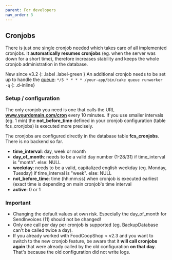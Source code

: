 ```yaml
---
parent: For developers
nav_order: 3
---
```

## Cronjobs

There is just one single cronjob needed which takes care of all implemented cronjobs.
It **automatically resumes cronjobs** (eg. when the server was down for a short time), therefore increases stability and keeps the whole cronjob administration in the database.

New since v3.2
{: .label .label-green }
An additional cronjob needs to be set up to handle the [queue](https://github.com/dereuromark/cakephp-queue):
`*/5 * * * * /your-app/bin/cake queue runworker -q`
{: .d-inline}

### Setup / configuration

The only cronjob you need is one that calls the URL **www.yourdomain.com/cron** every 10 minutes. If you use smaller intervals (eg. 1 min) the **not_before_time** defined in your cronjob configuration (table fcs_cronjobs) is executed more precisely.

The cronjobs are configured directly in the database table **fcs_cronjobs**. There is no backend so far.

* **time_interval**: day, week or month
* **day_of_month**: needs to be a valid day number (1-28/31) if time_interval is "month". else: NULL
* **weekday**: needs to be a valid, capitalized english weekday (eg. Monday, Tuesday) if time_interval is "week". else: NULL
* **not_before_time**: time (hh:mm:ss) when cronjob is executed earliest (exact time is depending on main cronjob's time interval
* **active**: 0 or 1

### Important

* Changing the default values at own risk. Especially the day_of_month for SendInvoices (11) should not be changed!
* Only one call per day per cronjob is supported (eg. BackupDatabase can't be called twice a day).
* If you already worked with FoodCoopShop < v2.3 and you want to switch to the new cronjob feature, be aware that it **will call cronjobs again** that were already called by the old configuration **on that day**. That's because the old configuration did not write logs.
